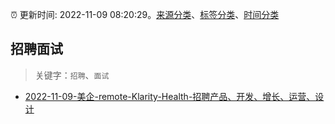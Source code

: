 :alarm_clock: 更新时间: 2022-11-09 08:20:29。[来源分类](../README.md)、[标签分类](../TAGS.md)、[时间分类](../TIMELINE.md)

## 招聘面试


> 关键字：`招聘`、`面试`



- [2022-11-09-美企-remote-Klarity-Health-招聘产品、开发、增长、运营、设计](https://www.v2ex.com/t/893853) 